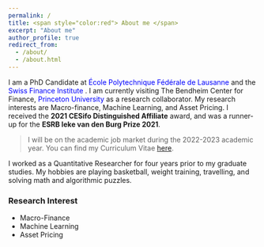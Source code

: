 ```yaml
---
permalink: /
title: <span style="color:red"> About me </span>
excerpt: "About me"
author_profile: true
redirect_from:
  - /about/
  - /about.html
---
```


I am a PhD Candidate at <span style="color:blue">École Polytechnique Fédérale de Lausanne </span>  and the <span style="color:blue"> Swiss Finance Institute </span>. I am currently visiting The Bendheim Center for Finance, <span style="color:blue"> Princeton University </span>as a research collaborator. My research interests are Macro-finance, Machine Learning, and Asset Pricing. I received the **2021 CESifo Distinguished Affiliate** award, and was a runner-up for the **ESRB Ieke van den Burg Prize 2021**.

> I will be on the academic job market during the 2022-2023 academic year. You can find my Curriculum Vitae [here](https://goutham-epfl.github.io/website/files/CV.pdf).

I worked as a Quantitative Researcher for four years prior to my graduate studies. My hobbies are playing basketball, weight training, travelling, and solving math and algorithmic puzzles.

### Research Interest
* Macro-Finance
* Machine Learning
* Asset Pricing
